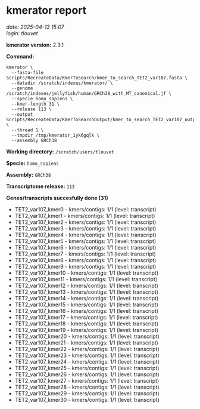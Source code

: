 # kmerator report
*date: 2025-04-13 15:07*  
*login: tlouvet*

**kmerator version:** 2.3.1

**Command:**

```
kmerator \
  --fasta-file Scripts/RecreateData/KmerToSearch/kmer_to_search_TET2_var107.fasta \
  --datadir /scratch/indexes/kmerator/ \
  --genome /scratch/indexes/jellyfish/human/GRCh38_with_MT_canonical.jf \
  --specie homo_sapiens \
  --kmer-length 31 \
  --release 113 \
  --output Scripts/RecreateData/KmerToSearchOutput/kmer_to_search_TET2_var107_output \
  --thread 1 \
  --tmpdir /tmp/kmerator_1yk6gqlk \
  --assembly GRCh38
```

**Working directory:** `/scratch/users/tlouvet`

**Specie:** `homo_sapiens`

**Assembly:** `GRCh38`

**Transcriptome release:** `113`

**Genes/transcripts succesfully done (31)**

- TET2_var107_kmer0 - kmers/contigs: 1/1 (level: transcript)
- TET2_var107_kmer1 - kmers/contigs: 1/1 (level: transcript)
- TET2_var107_kmer2 - kmers/contigs: 1/1 (level: transcript)
- TET2_var107_kmer3 - kmers/contigs: 1/1 (level: transcript)
- TET2_var107_kmer4 - kmers/contigs: 1/1 (level: transcript)
- TET2_var107_kmer5 - kmers/contigs: 1/1 (level: transcript)
- TET2_var107_kmer6 - kmers/contigs: 1/1 (level: transcript)
- TET2_var107_kmer7 - kmers/contigs: 1/1 (level: transcript)
- TET2_var107_kmer8 - kmers/contigs: 1/1 (level: transcript)
- TET2_var107_kmer9 - kmers/contigs: 1/1 (level: transcript)
- TET2_var107_kmer10 - kmers/contigs: 1/1 (level: transcript)
- TET2_var107_kmer11 - kmers/contigs: 1/1 (level: transcript)
- TET2_var107_kmer12 - kmers/contigs: 1/1 (level: transcript)
- TET2_var107_kmer13 - kmers/contigs: 1/1 (level: transcript)
- TET2_var107_kmer14 - kmers/contigs: 1/1 (level: transcript)
- TET2_var107_kmer15 - kmers/contigs: 1/1 (level: transcript)
- TET2_var107_kmer16 - kmers/contigs: 1/1 (level: transcript)
- TET2_var107_kmer17 - kmers/contigs: 1/1 (level: transcript)
- TET2_var107_kmer18 - kmers/contigs: 1/1 (level: transcript)
- TET2_var107_kmer19 - kmers/contigs: 1/1 (level: transcript)
- TET2_var107_kmer20 - kmers/contigs: 1/1 (level: transcript)
- TET2_var107_kmer21 - kmers/contigs: 1/1 (level: transcript)
- TET2_var107_kmer22 - kmers/contigs: 1/1 (level: transcript)
- TET2_var107_kmer23 - kmers/contigs: 1/1 (level: transcript)
- TET2_var107_kmer24 - kmers/contigs: 1/1 (level: transcript)
- TET2_var107_kmer25 - kmers/contigs: 1/1 (level: transcript)
- TET2_var107_kmer26 - kmers/contigs: 1/1 (level: transcript)
- TET2_var107_kmer27 - kmers/contigs: 1/1 (level: transcript)
- TET2_var107_kmer28 - kmers/contigs: 1/1 (level: transcript)
- TET2_var107_kmer29 - kmers/contigs: 1/1 (level: transcript)
- TET2_var107_kmer30 - kmers/contigs: 1/1 (level: transcript)
